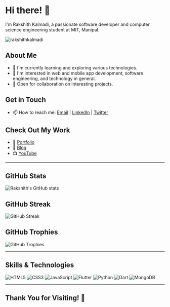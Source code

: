 # Hi there! 👋

I'm Rakshith Kalmadi, a passionate software developer and computer science engineering student at MIT, Manipal.

<p align="left"> <img src="https://komarev.com/ghpvc/?username=rakshithkalmadi&label=Profile%20views&color=0e75b6&style=flat" alt="rakshithkalmadi" /> </p>

## About Me

- 🌱 I'm currently learning and exploring various technologies.
- 👀 I'm interested in web and mobile app development, software engineering, and technology in general.
- 💼 Open for collaboration on interesting projects.

## Get in Touch

- 📫 How to reach me: [Email](mailto:rakshithkalmadi@gmail.com) | [LinkedIn](https://www.linkedin.com/in/rakshithkalmadi/) | [Twitter](https://twitter.com/rakshithkalmadi)

## Check Out My Work

- 🔗 [Portfolio](https://www.rakshithkalmadi.me/)
- 📝 [Blog](https://towardstechnoblogs.blogspot.com/)
- 📺 [YouTube](https://www.youtube.com/channel/UCKx-2zSHoARb5PRV3JJxbZQ)

---

## GitHub Stats

![Rakshith's GitHub stats](https://github-readme-stats.vercel.app/api?username=rakshithkalmadi&show_icons=true&theme=radical)

## GitHub Streak

![GitHub Streak](https://github-readme-streak-stats.herokuapp.com/?user=rakshithkalmadi&theme=radical)

## GitHub Trophies

![GitHub Trophies](https://github-profile-trophy.vercel.app/?username=rakshithkalmadi&theme=radical)

---

## Skills & Technologies

![HTML5](https://img.shields.io/badge/-HTML5-E34F26?style=flat&logo=html5&logoColor=white)
![CSS3](https://img.shields.io/badge/-CSS3-1572B6?style=flat&logo=css3&logoColor=white)
![JavaScript](https://img.shields.io/badge/-JavaScript-F7DF1E?style=flat&logo=javascript&logoColor=black)
![Flutter](https://img.shields.io/badge/-Flutter-02569B?style=flat&logo=flutter&logoColor=white)
![Python](https://img.shields.io/badge/-Python-3776AB?style=flat&logo=python&logoColor=white)
![Dart](https://img.shields.io/badge/-Dart-0175C2?style=flat&logo=dart&logoColor=white)
![MongoDB](https://img.shields.io/badge/-MongoDB-47A248?style=flat&logo=mongodb&logoColor=white)

---

## Thank You for Visiting! 🚀
